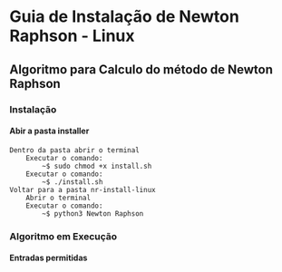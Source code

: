 # **Guia de Instalação de Newton Raphson - Linux**
## Algoritmo para Calculo do método de Newton Raphson
### Instalação
#### Abir a pasta installer
    Dentro da pasta abrir o terminal 
        Executar o comando: 
            ~$ sudo chmod +x install.sh
        Executar o comando: 
            ~$ ./install.sh
    Voltar para a pasta nr-install-linux
        Abrir o terminal 
        Executar o comando:
            ~$ python3 Newton Raphson


### Algoritmo em Execução
#### Entradas permitidas
